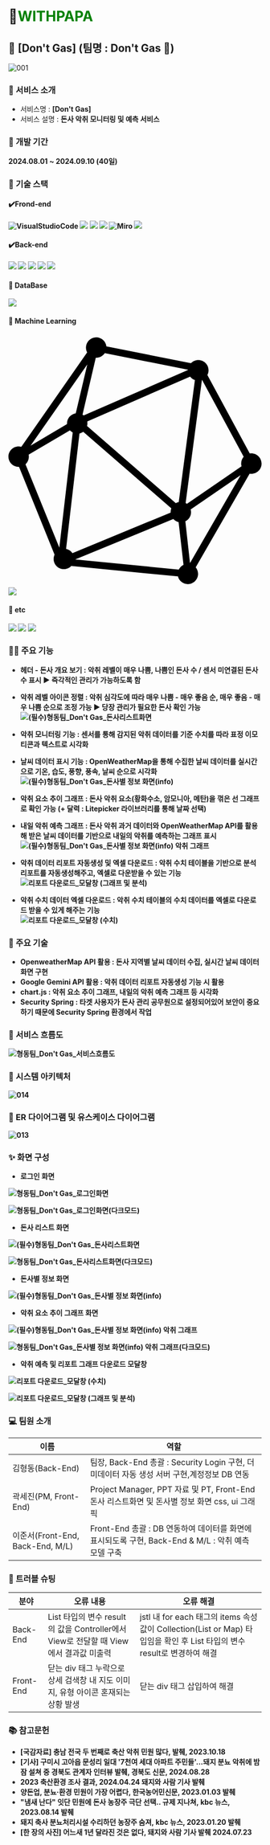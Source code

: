 # :pig:<span style="color:green">**WITHPAPA** </span>
## :pig: [Don't Gas] (팀명 : Don't Gas :dash:)
![001](https://github.com/user-attachments/assets/cb62fd3a-c8c0-4ef2-bf8b-e1dac5bc26f7)


### :open_file_folder: 서비스 소개
- 서비스명 : <b>[Don't Gas] </b>
- 서비스 설명 : <b>돈사 악취 모니터링 및 예측 서비스</b>
  <br>
### :calendar: 개발 기간 
<b> 2024.08.01 ~ 2024.09.10 (40일)


### :wrench: 기술 스택
#### ✔️Frond-end

![VisualStudioCode](https://img.shields.io/badge/Visual_Studio_Code-0078D4?style=for-the-badge&logo=visual%20studio%20code&logoColor=white)
<img src="https://img.shields.io/badge/css-1572B6?style=for-the-badge&logo=css3&logoColor=white">
<img src="https://img.shields.io/badge/html5-E34F26?style=for-the-badge&logo=html5&logoColor=white">
<img src="https://img.shields.io/badge/javascript-F7DF1E?style=for-the-badge&logo=javascript&logoColor=black">
![Miro](https://img.shields.io/badge/Miro-050038?style=for-the-badge&logo=Miro&logoColor=white)
<img src="https://img.shields.io/badge/bootstrap-7952B3?style=for-the-badge&logo=bootstrap&logoColor=white">


#### ✔️Back-end
<img src="https://img.shields.io/badge/apache tomcat-F8DC75?style=for-the-badge&logo=apachetomcat&logoColor=white">
<img src="https://img.shields.io/badge/Spring-6DB33F?style=for-the-badge&logo=Spring&logoColor=green">
<img src="https://img.shields.io/badge/Spring Boot-6DB33F?style=for-the-badge&logo=Spring Boot&logoColor=yellow">
<img src="https://img.shields.io/badge/Spring Security-6DB33F?style=for-the-badge&logo=springsecurity&logoColor=white">
<img src="https://img.shields.io/badge/Maven-C71A36?style=for-the-badge&logo=apachemaven&logoColor=white">

 

#### :file_folder: DataBase
<img src="https://img.shields.io/badge/mysql-4479A1?style=for-the-badge&logo=mysql&logoColor=white">

#### :space_invader: Machine Learning
<svg role="img" viewBox="0 0 24 24" xmlns="http://www.w3.org/2000/svg"><title>ONNX</title><path d="M23.0325 11.2963c-.0503 0-.1006 0-.1508.0126l-4.021-7.4387c.0754-.1383.1131-.289.1131-.4524 0-.5403-.4398-.9675-.9675-.9675-.2765 0-.5278.113-.7037.3015L9.286 1.156C9.2357.6785 8.821.3016 8.3184.3016c-.5277 0-.9675.4398-.9675.9675 0 .1634.0377.3141.113.4524l-6.245 8.9591c-.0753-.0251-.1633-.0377-.2513-.0377-.5403 0-.9675.4398-.9675.9676 0 .5403.4398.9675.9675.9675h.0377l3.3676 8.3309c-.0503.1257-.088.2639-.088.402 0 .5404.4398.9676.9676.9676.2764 0 .5277-.113.7036-.3015l10.1152.9926c.1005.4273.49.7288.9424.7288.5403 0 .9676-.4398.9676-.9675 0-.2388-.088-.465-.2262-.6283l5.1141-8.8712c.0503.0126.1005.0126.1634.0126.5403 0 .9675-.4398.9675-.9676 0-.5403-.4272-.98-.9675-.98zM17.2272 4.021c.1131.1508.2765.264.4524.3267l-1.533 11.5728c-.1005.0252-.1885.0503-.2764.1005L7.4513 8.708c.0251-.0754.0377-.1634.0377-.2514 0-.0628-.0126-.1256-.0126-.1884zm4.8754 8.5068l-5.177 3.556a1.105 1.105 0 0 0-.1256-.0753L18.3455 4.335h.0126l3.9456 7.288c-.1508.1759-.2388.3895-.2388.6408 0 .1005.0126.1885.0377.2638zM6.3832 7.5016c-.4649.0754-.8293.4775-.8293.955v.0628l-3.4555 2.0481 5.378-7.7026zm.3519 1.91c.1256-.0252.2513-.088.3518-.1634l8.356 7.2628c-.0377.113-.0628.2262-.0628.3518v.0503l-9.311 3.845c-.1382-.201-.3518-.3518-.6031-.402zm8.8963 8.1172c.1257.1382.3016.2513.5026.289l.465 4.046c-.201.1006-.3519.264-.4524.4524l-9.8136-.955zm1.1435.2136c.3267-.1633.5403-.49.5403-.867 0-.088-.0126-.1634-.0377-.2513l4.7372-3.2545-4.8 8.331zm.2513-14.3497l-9.889 4.31-.1131-.0755 1.2565-5.3906h.0377c.3393 0 .6409-.1759.8168-.4397l7.891 1.5706zM1.935 11.6105c0-.0629-.0126-.1257-.0126-.1885l3.9079-2.2995c.0754.0754.1633.1508.2638.201L4.8252 20.243l-3.2043-7.9036c.1885-.176.3142-.4398.3142-.7288Z"/></svg>
<img src="https://img.shields.io/badge/scikitlearn-F7931E?style=for-the-badge&logo=scikitlearn&logoColor=white">

#### :paperclip: etc
<img src="https://img.shields.io/badge/Google Gemini-8E75B2?style=for-the-badge&logo=googlegemini&logoColor=white">
<img src="https://img.shields.io/badge/github-181717?style=for-the-badge&logo=github&logoColor=white">
<img src="https://img.shields.io/badge/chart.js-FF6384?style=for-the-badge&logo=chartdotjs&logoColor=white">



### :pig::dash: 주요 기능
- 헤더 - 돈사 개요 보기 : 악취 레벨이 매우 나쁨, 나쁨인 돈사 수 / 센서 미연결된 돈사 수 표시 ▶ 즉각적인 관리가 가능하도록 함
- 악취 레벨 아이콘 정렬 : 악취 심각도에 따라 매우 나쁨 - 매우 좋음 순, 매우 좋음 - 매우 나쁨 순으로 조정 가능 ▶ 당장 관리가 필요한 돈사 확인 가능
  </br>
  ![(필수)형동팀_Don't Gas_돈사리스트화면](https://github.com/user-attachments/assets/f8a88cf0-246f-4b4e-adf6-b236f5256a25)
- 악취 모니터링 기능 : 센서를 통해 감지된 악취 데이터를 기준 수치를 따라 표정 이모티콘과 텍스트로 시각화
- 날씨 데이터 표시 기능 : OpenWeatherMap을 통해 수집한 날씨 데이터를 실시간으로 기온, 습도, 풍향, 풍속, 날씨 순으로 시각화
   </br>
  ![(필수)형동팀_Don't Gas_돈사별 정보 화면(info)](https://github.com/user-attachments/assets/d8946353-6969-4298-b0c4-d6c9234bd5fd)

- 악취 요소 추이 그래프 : 돈사 악취 요소(황화수소, 암모니아, 메탄)을 꺾은 선 그래프로 확인 가능 (+ 달력 : Litepicker 라이브러리를 통해 날짜 선택)
- 내일 악취 예측 그래프 : 돈사 악취 과거 데이터와 OpenWeatherMap API를 활용해 받은 날씨 데이터를 기반으로 내일의 악취를 예측하는 그래프 표시
  </br>
  ![(필수)형동팀_Don't Gas_돈사별 정보 화면(info) 악취 그래프](https://github.com/user-attachments/assets/8a6e9de6-f8c3-4120-be6c-d900dfe82d58)

- 악취 데이터 리포트 자동생성 및 엑셀 다운로드 : 악취 수치 테이블을 기반으로 분석 리포트를 자동생성해주고, 엑셀로 다운받을 수 있는 기능
   </br>
  ![리포트 다운로드_모달창 (그래프 및 분석)](https://github.com/user-attachments/assets/eb413079-7a76-48df-975f-ec95219a0a54)
- 악취 수치 데이터 엑셀 다운로드 : 악취 수치 테이블의 수치 데이터를 엑셀로 다운로드 받을 수 있게 해주는 기능
   </br>
  ![리포트 다운로드_모달창 (수치)](https://github.com/user-attachments/assets/44bb641c-b423-4f24-86f4-071bd406eaa6)

  

### :key: 주요 기술
- OpenweatherMap API 활용 : 돈사 지역별 날씨 데이터 수집, 실시간 날씨 데이터 화면 구현
- Google Gemini API 활용 : 악취 데이터 리포트 자동생성 기능 시 활용 
- chart.js : 악취 요소 추이 그래프, 내일의 악취 예측 그래프 등 시각화
- Security Spring : 타겟 사용자가 돈사 관리 공무원으로 설정되어있어 보안이 중요하기 때문에 Security Spring 환경에서 작업




### :notebook_with_decorative_cover: 서비스 흐름도
![형동팀_Don't Gas_서비스흐름도](https://github.com/user-attachments/assets/f7ae0628-86f6-4c5c-b5cb-639b86d846e2)


### :notebook_with_decorative_cover: 시스템 아키텍처

![014](https://github.com/user-attachments/assets/bb45a7d1-dc68-49d7-b4d8-d4051a6eab25)


### :pushpin: ER 다이어그램 및 유스케이스 다이어그램


![013](https://github.com/user-attachments/assets/a12fcdf6-2115-4dd7-958b-dd5926b9bee5)





### :sparkles: 화면 구성

- 로그인 화면
  

![형동팀_Don't Gas_로그인화면](https://github.com/user-attachments/assets/7aa2c94b-4fcb-4ae2-8ec9-9e6aca8a62f0)

![형동팀_Don't Gas_로그인화면(다크모드)](https://github.com/user-attachments/assets/bb8f8622-523f-4686-a444-a000341ab596)



- 돈사 리스트 화면

![(필수)형동팀_Don't Gas_돈사리스트화면](https://github.com/user-attachments/assets/eb559422-e054-462b-9a39-6700cfe427e4)

![형동팀_Don't Gas_돈사리스트화면(다크모드)](https://github.com/user-attachments/assets/f5e315bd-98c4-4908-ace0-3c40a2e8354c)




- 돈사별 정보 화면

![(필수)형동팀_Don't Gas_돈사별 정보 화면(info)](https://github.com/user-attachments/assets/2c8da2ce-a41f-4538-85b8-dadc9668b6e3)




- 악취 요소 추이 그래프 화면
  
![(필수)형동팀_Don't Gas_돈사별 정보 화면(info) 악취 그래프](https://github.com/user-attachments/assets/a2f0ddf5-c326-4ffc-b581-f3517b00c3a4)

![형동팀_Don't Gas_돈사별 정보 화면(info) 악취 그래프(다크모드)](https://github.com/user-attachments/assets/6b39033f-efa3-4150-ad89-adb9cdeba434)


- 악취 예측 및 리포트 그래프 다운로드 모달창
  
![리포트 다운로드_모달창 (수치)](https://github.com/user-attachments/assets/f4faa66e-5638-4ff8-b043-0cf992bb2d92)

![리포트 다운로드_모달창 (그래프 및 분석)](https://github.com/user-attachments/assets/80c4792d-055d-4687-a9fa-d14a23dc59d5)




### :computer: 팀원 소개


|이름    |역할          |
|--------|--------------|
|김형동(Back-End)|팀장, Back-End 총괄 : Security Login 구현, 더미데이터 자동 생성 서버 구현,계정정보 DB 연동|
|곽세진(PM, Front-End)| Project Manager, PPT 자료 및 PT, Front-End 돈사 리스트화면 및 돈사별 정보 화면 css, ui 그래픽|
|이준서(Front-End, Back-End, M/L)|Front-End 총괄 :  DB 연동하여 데이터를 화면에 표시되도록 구현, Back-End & M/L : 악취 예측 모델 구축|


### :dart: 트러블 슈팅


|분야    |오류 내용               |오류 해결                                |
|-------------|-----------------------|-----------------------------------------|
|Back-End|List<SearchResult> 타입의 변수 result의 값을 Controller에서 View로 전달할 때 View에서 결과값 미출력|jstl 내 for each 태그의 items 속성값이 Collection(List or Map) 타입임을 확인 후 List 타입의 변수 result로 변경하여 해결|
|Front-End|닫는 div 태그 누락으로 상세 검색창 내 지도 이미지, 유형 아이콘 혼재되는 상황 발생|닫는 div 태그 삽입하여 해결|


### :books: 참고문헌
- [국감자료] 충남 전국 두 번째로 축산 악취 민원 많다, 발췌, 2023.10.18
- [기사] 구미시 고아읍 문성리 일대 '7천여 세대 아파트 주민들'...돼지 분뇨 악취에 밤잠 설쳐 중 경북도 관계자 인터뷰 발췌, 경북도 신문, 2024.08.28
- 2023 축산환경 조사 결과, 2024.04.24 돼지와 사람 기사 발췌
- 양돈업, 분뇨·환경 민원이 가장 어렵다, 한국농어민신문, 2023.01.03 발췌
- "냄새 난다" 잇단 민원에 돈사 농장주 극단 선택.. 규제 지나쳐, kbc 뉴스, 2023.08.14 발췌
- 돼지 축사 분뇨처리시설 수리하던 농장주 숨져, kbc 뉴스, 2023.01.20 발췌
- [한 장의 사진] 어느새 1년 달라진 것은 없다, 돼지와 사람 기사 발췌 2024.07.23




















